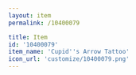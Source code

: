 ```yaml
---
layout: item
permalink: /10400079

title: Item
id: '10400079'
item_name: 'Cupid''s Arrow Tattoo'
icon_url: 'customize/10400079.png'
---
```

